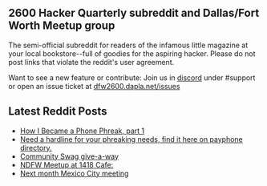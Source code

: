 ## 2600 Hacker Quarterly subreddit and Dallas/Fort Worth Meetup group
The semi-official subreddit for readers of the infamous little magazine at your local bookstore--full of goodies for the aspiring hacker. Please do not post links that violate the reddit's user agreement.

Want to see a new feature or contribute: 
Join us in [discord](https://dfw2600.dapla.net/chat) under #support or open an issue ticket at [dfw2600.dapla.net/issues](https://dfw2600.dapla.net/issues)

## Latest Reddit Posts
<!-- BLOG-POST-LIST:START -->
- [How I Became a Phone Phreak, part 1](https://www.reddit.com/r/2600/comments/v4z2iv/how_i_became_a_phone_phreak_part_1/)
- [Need a hardline for your phreaking needs, find it here on payphone directory.](https://www.reddit.com/r/2600/comments/v4w64d/need_a_hardline_for_your_phreaking_needs_find_it/)
- [Community Swag give-a-way](https://www.reddit.com/r/2600/comments/v4vxbe/community_swag_giveaway/)
- [NDFW Meetup at 1418 Cafe:](https://www.reddit.com/r/2600/comments/v49g22/ndfw_meetup_at_1418_cafe/)
- [Next month Mexico City meeting](https://www.reddit.com/r/2600/comments/v40ndk/next_month_mexico_city_meeting/)
<!-- BLOG-POST-LIST:END -->
